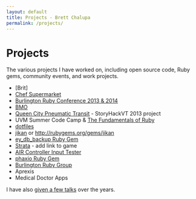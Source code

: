 ```yaml
---
layout: default
title: Projects - Brett Chalupa
permalink: /projects/
---
```


# Projects

The various projects I have worked on, including open source code, Ruby gems, community events, and work projects.

- [Brit]
- [Chef Supermarket](https://supermarket.getchef.com)
- [Burlington Ruby Conference 2013 & 2014](http://burlingtonrubyconference.com)
- [BMO](/bmo)
- [Queen City Pneumatic Transit](http://www.brettchalupa.com/storyhackvt2013/) - StoryHackVT 2013 project
- UVM Summer Code Camp & [The Fundamentals of Ruby](https://github.com/brettchalupa/the_fundamentals_of_ruby)
- [dotfiles](https://github.com/brettchalupa/dotfiles)
- [jikan](https://github.com/brettchalupa/jikan) or http://rubygems.org/gems/jikan
- [ey\_db\_backup Ruby Gem](http://rubygems.org/gems/ey_db_backup)
- [Strata](https://github.com/brettchalupa/strata) - add link to game
- [AIR Controller Input Tester](http://brettchalupa.github.com/AIR-Controller-Tester/)
- [phaxio Ruby Gem](http://rubygems.org/gems/phaxio)
- [Burlington Ruby Group](http://burlingtonruby.org)
- Aprexis
- Medical Doctor Apps

I have also [given a few talks](/talks/) over the years.
